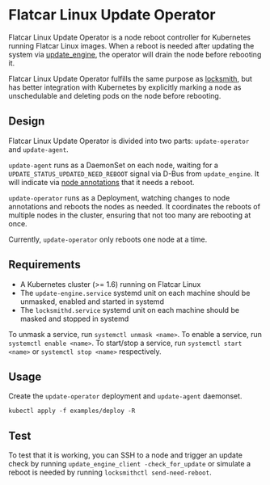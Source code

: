 # Flatcar Linux Update Operator

Flatcar Linux Update Operator is a node reboot controller for Kubernetes running
Flatcar Linux images. When a reboot is needed after updating the system via
[update_engine](https://github.com/coreos/update_engine), the operator will
drain the node before rebooting it.

Flatcar Linux Update Operator fulfills the same purpose as
[locksmith](https://github.com/coreos/locksmith), but has better integration
with Kubernetes by explicitly marking a node as unschedulable and deleting pods
on the node before rebooting.

## Design

Flatcar Linux Update Operator is divided into two parts: `update-operator` and `update-agent`.

`update-agent` runs as a DaemonSet on each node, waiting for a `UPDATE_STATUS_UPDATED_NEED_REBOOT` signal via D-Bus from `update_engine`.
It will indicate via [node annotations](./pkg/constants/constants.go) that it needs a reboot.

`update-operator` runs as a Deployment, watching changes to node annotations and reboots the nodes as needed.
It coordinates the reboots of multiple nodes in the cluster, ensuring that not too many are rebooting at once.

Currently, `update-operator` only reboots one node at a time.

## Requirements

- A Kubernetes cluster (>= 1.6) running on Flatcar Linux
- The `update-engine.service` systemd unit on each machine should be unmasked, enabled and started in systemd
- The `locksmithd.service` systemd unit on each machine should be masked and stopped in systemd

To unmask a service, run `systemctl unmask <name>`.
To enable a service, run `systemctl enable <name>`.
To start/stop a service, run `systemctl start <name>` or `systemctl stop <name>` respectively.

## Usage

Create the `update-operator` deployment and `update-agent` daemonset.

```
kubectl apply -f examples/deploy -R
```

## Test

To test that it is working, you can SSH to a node and trigger an update check by running `update_engine_client -check_for_update` or simulate a reboot is needed by running `locksmithctl send-need-reboot`.
